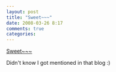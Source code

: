 ```yaml
---
layout: post
title: "Sweet~~~"
date: 2008-03-26 8:17
comments: true
categories: 
---
```


<a href="http://blog.segment7.net/articles/2007/01/18/rubygems-0-9-1">Sweet~~~</a><br/><p>Didn't know I got mentioned in that blog :)</p>
